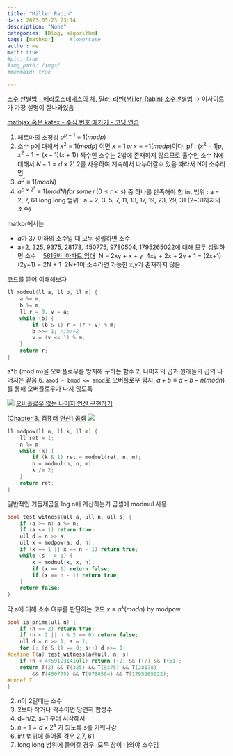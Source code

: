 ```yaml
---
title: "Miller Rabin"
date: 2023-05-23 23:14
description: "None"
categories: [Blog, algorithm]
tags: [mathkor]     #lowercase
author: me
math: true
#pin: true
#img_path: /imgs/
#mermaid: true

---
```


[소수 판별법 - 에라토스테네스의 체, 밀러-라빈(Miller-Rabin) 소수판별법](https://rebro.kr/46)
→ 이사이트가 가장 설명이 잘나와있음

[mathjax 혹은 katex - 수식 번호 매기기 - 코딩 연습](https://codepractice.tistory.com/126)

1. 페르마의 소정리 $a^{p-1}\equiv 1(mod p)$
2. 소수 p에 대해서 $x^{2}\equiv 1 (mod p)$ 이면 $x\equiv 1 \,or \, x\equiv -1 (mod p)$이다. pf : ($x^{2} - 1 | p,\,x^{2}-1=(x-1)(x+1)$)
짝수인 소수는 2밖에 존재하지 않으므로 홀수인 소수 N에 대해서 $N - 1 = d\times 2^r$
2를 사용하여 계속해서 나누어갈수 있음
따라서 N이 소수라면
1. $a^{d}\equiv 1 (mod N)$
2. $a^{d\times2^{r}}\equiv1(modN) for \,some\, r\,(0\leq r<s)$
중 하나를 만족해야 함
int 범위 : a = 2, 7, 61
long long 범위 : a = 2, 3, 5, 7, 11, 13, 17, 19, 23, 29, 31 (2~31까지의 소수)

matkor에서는
-   $a$가 $37$ 이하의 소수일 때 모두 성립하면 소수
-   a=2, 325, 9375, 28178, 450775, 9780504, 1795265022에 대해 모두 성립하면 소수
 
 [5615번: 아파트 임대](https://www.acmicpc.net/problem/5615)
 N = 2xy + x + y
 4xy + 2x + 2y + 1 = (2x+1)(2y+1) = 2N + 1
 2N+1이 소수라면 가능한 x,y가 존재하지 않음

코드를 뜯어 이해해보자
```cpp
ll modmul(ll a, ll b, ll m) {
	a %= m;
	b %= m; 
	ll r = 0, v = a;
	while (b) {
		if (b & 1) r = (r + v) % m;
		b >>= 1; //b/=2
		v = (v << 1) % m;
	}
	return r;
}
```
a\*b (mod m)을 오버플로우를 방지해 구하는 함수
2. 나머지의 곱과 원래들의 곱의 나머지는 같음
6. `amod + bmod <= amod`로 오버플로우 탐지, $a+b\equiv a+b-n(modn)$ 를 통해 오버플로우가 나지 않도록

![](https://i.imgur.com/PfXXl9D.png)
[오버플로우 없는 나머지 연산 구현하기](https://helloworldpark.github.io/programming/2017/03/14/Modulo_No_Overflow.html)


[[Chapter 3. 컴퓨터 연산] 곱셈](https://eunajung01.tistory.com/112)
![](https://i.imgur.com/TAO0ySx.png)


```cpp
ll modpow(ll n, ll k, ll m) {
	ll ret = 1;
	n %= m;
	while (k) {
		if (k & 1) ret = modmul(ret, n, m);
		n = modmul(n, n, m);
		k /= 2;
	}
	return ret;
}
```
일반적인 거듭제곱을 log n에 계산하는거
곱셈에 modmul 사용

```cpp
bool test_witness(ull a, ull n, ull s) {
	if (a >= n) a %= n;
	if (a <= 1) return true;
	ull d = n >> s;
	ull x = modpow(a, d, n);
	if (x == 1 || x == n - 1) return true;
	while (s-- > 1) {
		x = modmul(x, x, n);
		if (x == 1) return false;
		if (x == n - 1) return true;
	}
	return false;
}
```
각 a에 대해 소수 여부를 판단하는 코드
$x \equiv a^{k} (mod n)\,\, \text{by modpow}$


```cpp
bool is_prime(ull n) {
	if (n == 2) return true;
	if (n < 2 || n % 2 == 0) return false;
	ull d = n >> 1, s = 1;
	for (; (d & 1) == 0; s++) d >>= 1;
#define T(a) test_witness(a##ull, n, s)
	if (n < 4759123141ull) return T(2) && T(7) && T(61);
	return T(2) && T(325) && T(9375) && T(28178)
		&& T(450775) && T(9780504) && T(1795265022);
#undef T
}
```

2. n이 2일때는 소수
3. 2보다 작거나 짝수이면 당연히 합성수
4. d=n/2, s=1 부터 시작해서
5. $n-1 = d\times2^s$ 가 되도록 s를 키워나감
7. int 범위에 들어올 경우 2,7, 61
8. long long 범위에 들어갈 경우, 모두 참이 나와야 소수임